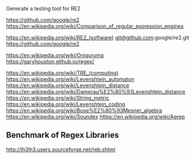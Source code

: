 
<!--
-->

Generate a testing tool for RE2

https://github.com/google/re2
https://en.wikipedia.org/wiki/Comparison_of_regular_expression_engines

https://en.wikipedia.org/wiki/RE2_(software)
git@github.com:google/re2.git
https://github.com/google/re2

https://en.wikipedia.org/wiki/Oniguruma
https://garyhouston.github.io/regex/

https://en.wikipedia.org/wiki/TRE_(computing)
https://en.wikipedia.org/wiki/Levenshtein_automaton
https://en.wikipedia.org/wiki/Levenshtein_distance
https://en.wikipedia.org/wiki/Damerau%E2%80%93Levenshtein_distance
https://en.wikipedia.org/wiki/String_metric
https://en.wikipedia.org/wiki/Levenshtein_coding
https://en.wikipedia.org/wiki/Bose%E2%80%93Mesner_algebra
https://en.wikipedia.org/wiki/Soundex
https://en.wikipedia.org/wiki/Agrep

Benchmark of Regex Libraries
----------------------------

http://lh3lh3.users.sourceforge.net/reb.shtml

<!-- vim: set autoindent expandtab sw=4 syntax=markdown: -->
